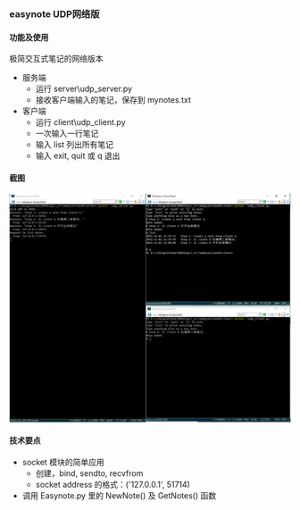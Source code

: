 ### easynote UDP网络版

#### 功能及使用
极简交互式笔记的网络版本
* 服务端
    - 运行 server\udp_server.py
    - 接收客户端输入的笔记，保存到 mynotes.txt
* 客户端
    - 运行 client\udp_client.py
    - 一次输入一行笔记
    - 输入 list 列出所有笔记
    - 输入 exit, quit 或 q 退出

#### 截图

![easynote-udp](snapshot-3wex0.png)

#### 技术要点

* socket 模块的简单应用
    - 创建，bind, sendto, recvfrom
    - socket address 的格式：('127.0.0.1', 51714)
* 调用 Easynote.py 里的 NewNote() 及 GetNotes() 函数